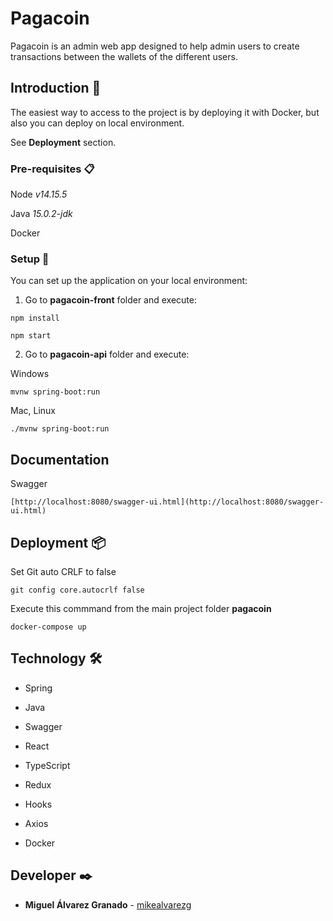 # Pagacoin

Pagacoin is an admin web app designed to help admin users to create transactions between the wallets of the different users.

## Introduction 🚀

The easiest way to access to the project is by deploying it with Docker, but also you can deploy on local environment.

See **Deployment** section.

### Pre-requisites 📋

Node *v14.15.5*

Java *15.0.2-jdk*

Docker

### Setup 🔧

You can set up the application on your local environment:

1. Go to **pagacoin-front** folder and execute:

```
npm install
```

```
npm start
```

2. Go to **pagacoin-api** folder and execute:

Windows

```
mvnw spring-boot:run
```

Mac, Linux

```
./mvnw spring-boot:run
```

## Documentation

Swagger

```
[http://localhost:8080/swagger-ui.html](http://localhost:8080/swagger-ui.html)
```

## Deployment 📦

Set Git auto CRLF to false 

```
git config core.autocrlf false
```

Execute this commmand from the main project folder **pagacoin**

```
docker-compose up
```

## Technology 🛠️

* Spring
* Java
* Swagger

* React
* TypeScript
* Redux
* Hooks
* Axios

* Docker

## Developer ✒️

* **Miguel Álvarez Granado** - [mikealvarezg](https://github.com/mikealvarezg)
